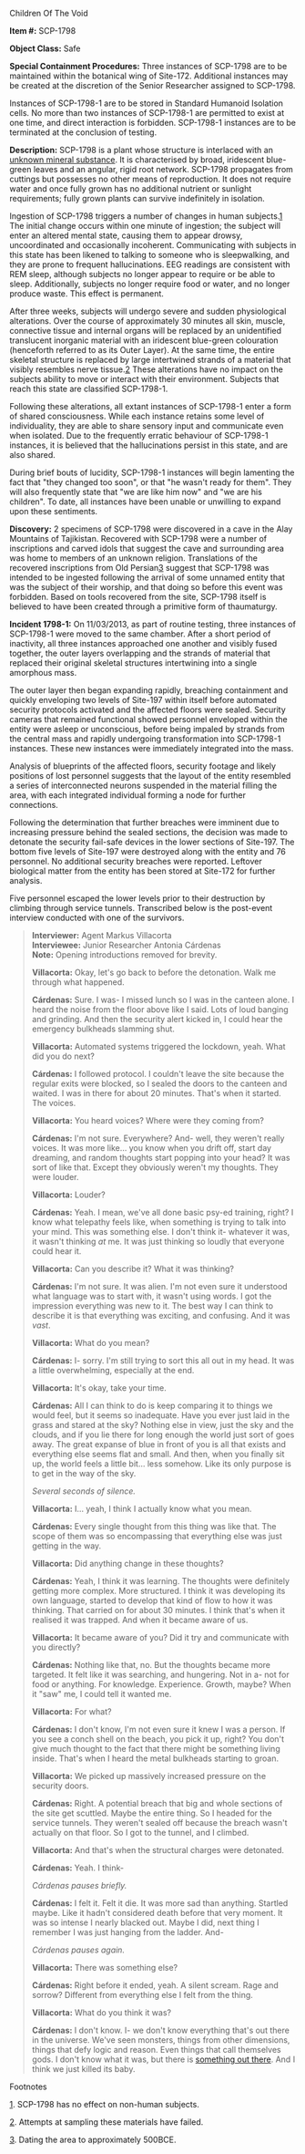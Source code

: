 Children Of The Void

**Item #:** SCP-1798

**Object Class:** Safe

**Special Containment Procedures:** Three instances of SCP-1798 are to be maintained within the botanical wing of Site-172. Additional instances may be created at the discretion of the Senior Researcher assigned to SCP-1798.

Instances of SCP-1798-1 are to be stored in Standard Humanoid Isolation cells. No more than two instances of SCP-1798-1 are permitted to exist at one time, and direct interaction is forbidden. SCP-1798-1 instances are to be terminated at the conclusion of testing.

**Description:** SCP-1798 is a plant whose structure is interlaced with an [unknown mineral substance](/the-slumbering-prince). It is characterised by broad, iridescent blue-green leaves and an angular, rigid root network. SCP-1798 propagates from cuttings but possesses no other means of reproduction. It does not require water and once fully grown has no additional nutrient or sunlight requirements; fully grown plants can survive indefinitely in isolation.

Ingestion of SCP-1798 triggers a number of changes in human subjects.[1](javascript:;) The initial change occurs within one minute of ingestion; the subject will enter an altered mental state, causing them to appear drowsy, uncoordinated and occasionally incoherent. Communicating with subjects in this state has been likened to talking to someone who is sleepwalking, and they are prone to frequent hallucinations. EEG readings are consistent with REM sleep, although subjects no longer appear to require or be able to sleep. Additionally, subjects no longer require food or water, and no longer produce waste. This effect is permanent.

After three weeks, subjects will undergo severe and sudden physiological alterations. Over the course of approximately 30 minutes all skin, muscle, connective tissue and internal organs will be replaced by an unidentified translucent inorganic material with an iridescent blue-green colouration (henceforth referred to as its Outer Layer). At the same time, the entire skeletal structure is replaced by large intertwined strands of a material that visibly resembles nerve tissue.[2](javascript:;) These alterations have no impact on the subjects ability to move or interact with their environment. Subjects that reach this state are classified SCP-1798-1.

Following these alterations, all extant instances of SCP-1798-1 enter a form of shared consciousness. While each instance retains some level of individuality, they are able to share sensory input and communicate even when isolated. Due to the frequently erratic behaviour of SCP-1798-1 instances, it is believed that the hallucinations persist in this state, and are also shared.

During brief bouts of lucidity, SCP-1798-1 instances will begin lamenting the fact that "they changed too soon", or that "he wasn't ready for them". They will also frequently state that "we are like him now" and "we are his children". To date, all instances have been unable or unwilling to expand upon these sentiments.

**Discovery:** 2 specimens of SCP-1798 were discovered in a cave in the Alay Mountains of Tajikistan. Recovered with SCP-1798 were a number of inscriptions and carved idols that suggest the cave and surrounding area was home to members of an unknown religion. Translations of the recovered inscriptions from Old Persian[3](javascript:;) suggest that SCP-1798 was intended to be ingested following the arrival of some unnamed entity that was the subject of their worship, and that doing so before this event was forbidden. Based on tools recovered from the site, SCP-1798 itself is believed to have been created through a primitive form of thaumaturgy.

**Incident 1798-1:** On 11/03/2013, as part of routine testing, three instances of SCP-1798-1 were moved to the same chamber. After a short period of inactivity, all three instances approached one another and visibly fused together, the outer layers overlapping and the strands of material that replaced their original skeletal structures intertwining into a single amorphous mass.

The outer layer then began expanding rapidly, breaching containment and quickly enveloping two levels of Site-197 within itself before automated security protocols activated and the affected floors were sealed. Security cameras that remained functional showed personnel enveloped within the entity were asleep or unconscious, before being impaled by strands from the central mass and rapidly undergoing transformation into SCP-1798-1 instances. These new instances were immediately integrated into the mass.

Analysis of blueprints of the affected floors, security footage and likely positions of lost personnel suggests that the layout of the entity resembled a series of interconnected neurons suspended in the material filling the area, with each integrated individual forming a node for further connections.

Following the determination that further breaches were imminent due to increasing pressure behind the sealed sections, the decision was made to detonate the security fail-safe devices in the lower sections of Site-197. The bottom five levels of Site-197 were destroyed along with the entity and 76 personnel. No additional security breaches were reported. Leftover biological matter from the entity has been stored at Site-172 for further analysis.

Five personnel escaped the lower levels prior to their destruction by climbing through service tunnels. Transcribed below is the post-event interview conducted with one of the survivors.

> **Interviewer:** Agent Markus Villacorta  
> **Interviewee:** Junior Researcher Antonia Cárdenas  
> **Note:** Opening introductions removed for brevity.
> 
> **Villacorta:** Okay, let's go back to before the detonation. Walk me through what happened.
> 
> **Cárdenas:** Sure. I was- I missed lunch so I was in the canteen alone. I heard the noise from the floor above like I said. Lots of loud banging and grinding. And then the security alert kicked in, I could hear the emergency bulkheads slamming shut.
> 
> **Villacorta:** Automated systems triggered the lockdown, yeah. What did you do next?
> 
> **Cárdenas:** I followed protocol. I couldn't leave the site because the regular exits were blocked, so I sealed the doors to the canteen and waited. I was in there for about 20 minutes. That's when it started. The voices.
> 
> **Villacorta:** You heard voices? Where were they coming from?
> 
> **Cárdenas:** I'm not sure. Everywhere? And- well, they weren't really voices. It was more like… you know when you drift off, start day dreaming, and random thoughts start popping into your head? It was sort of like that. Except they obviously weren't my thoughts. They were louder.
> 
> **Villacorta:** Louder?
> 
> **Cárdenas:** Yeah. I mean, we've all done basic psy-ed training, right? I know what telepathy feels like, when something is trying to talk into your mind. This was something else. I don't think it- whatever it was, it wasn't thinking _at_ me. It was just thinking so loudly that everyone could hear it.
> 
> **Villacorta:** Can you describe it? What it was thinking?
> 
> **Cárdenas:** I'm not sure. It was alien. I'm not even sure it understood what language was to start with, it wasn't using words. I got the impression everything was new to it. The best way I can think to describe it is that everything was exciting, and confusing. And it was _vast_.
> 
> **Villacorta:** What do you mean?
> 
> **Cárdenas:** I- sorry. I'm still trying to sort this all out in my head. It was a little overwhelming, especially at the end.
> 
> **Villacorta:** It's okay, take your time.
> 
> **Cárdenas:** All I can think to do is keep comparing it to things we would feel, but it seems so inadequate. Have you ever just laid in the grass and stared at the sky? Nothing else in view, just the sky and the clouds, and if you lie there for long enough the world just sort of goes away. The great expanse of blue in front of you is all that exists and everything else seems flat and small. And then, when you finally sit up, the world feels a little bit… less somehow. Like its only purpose is to get in the way of the sky.
> 
> _Several seconds of silence._
> 
> **Villacorta:** I… yeah, I think I actually know what you mean.
> 
> **Cárdenas:** Every single thought from this thing was like that. The scope of them was so encompassing that everything else was just getting in the way.
> 
> **Villacorta:** Did anything change in these thoughts?
> 
> **Cárdenas:** Yeah, I think it was learning. The thoughts were definitely getting more complex. More structured. I think it was developing its own language, started to develop that kind of flow to how it was thinking. That carried on for about 30 minutes. I think that's when it realised it was trapped. And when it became aware of us.
> 
> **Villacorta:** It became aware of you? Did it try and communicate with you directly?
> 
> **Cárdenas:** Nothing like that, no. But the thoughts became more targeted. It felt like it was searching, and hungering. Not in a- not for food or anything. For knowledge. Experience. Growth, maybe? When it "saw" me, I could tell it wanted me.
> 
> **Villacorta:** For what?
> 
> **Cárdenas:** I don't know, I'm not even sure it knew I was a person. If you see a conch shell on the beach, you pick it up, right? You don't give much thought to the fact that there might be something living inside. That's when I heard the metal bulkheads starting to groan.
> 
> **Villacorta:** We picked up massively increased pressure on the security doors.
> 
> **Cárdenas:** Right. A potential breach that big and whole sections of the site get scuttled. Maybe the entire thing. So I headed for the service tunnels. They weren't sealed off because the breach wasn't actually on that floor. So I got to the tunnel, and I climbed.
> 
> **Villacorta:** And that's when the structural charges were detonated.
> 
> **Cárdenas:** Yeah. I think-
> 
> _Cárdenas pauses briefly._
> 
> **Cárdenas:** I felt it. Felt it die. It was more sad than anything. Startled maybe. Like it hadn't considered death before that very moment. It was so intense I nearly blacked out. Maybe I did, next thing I remember I was just hanging from the ladder. And-
> 
> _Cárdenas pauses again._
> 
> **Villacorta:** There was something else?
> 
> **Cárdenas:** Right before it ended, yeah. A silent scream. Rage and sorrow? Different from everything else I felt from the thing.
> 
> **Villacorta:** What do you think it was?
> 
> **Cárdenas:** I don't know. I- we don't know everything that's out there in the universe. We've seen monsters, things from other dimensions, things that defy logic and reason. Even things that call themselves gods. I don't know what it was, but there is [something out there](/the-slumbering-prince). And I think we just killed its baby.

Footnotes

[1](javascript:;). SCP-1798 has no effect on non-human subjects.

[2](javascript:;). Attempts at sampling these materials have failed.

[3](javascript:;). Dating the area to approximately 500BCE.